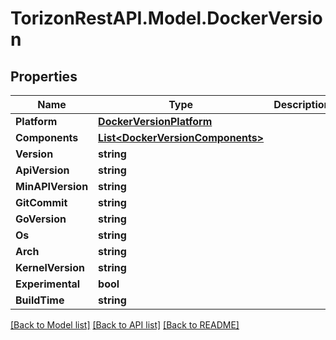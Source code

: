 
# TorizonRestAPI.Model.DockerVersion

## Properties

Name | Type | Description | Notes
------------ | ------------- | ------------- | -------------
**Platform** | [**DockerVersionPlatform**](DockerVersionPlatform.md) |  | [optional] 
**Components** | [**List&lt;DockerVersionComponents&gt;**](DockerVersionComponents.md) |  | [optional] 
**Version** | **string** |  | [optional] 
**ApiVersion** | **string** |  | [optional] 
**MinAPIVersion** | **string** |  | [optional] 
**GitCommit** | **string** |  | [optional] 
**GoVersion** | **string** |  | [optional] 
**Os** | **string** |  | [optional] 
**Arch** | **string** |  | [optional] 
**KernelVersion** | **string** |  | [optional] 
**Experimental** | **bool** |  | [optional] 
**BuildTime** | **string** |  | [optional] 

[[Back to Model list]](../README.md#documentation-for-models)
[[Back to API list]](../README.md#documentation-for-api-endpoints)
[[Back to README]](../README.md)

